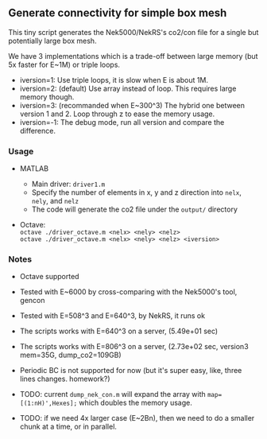 ## Generate connectivity for simple box mesh

This tiny script generates the Nek5000/NekRS's co2/con file for a single but potentially large box mesh.

We have 3 implementations which is a trade-off between large memory (but 5x faster for E~1M) or triple loops.
- iversion=1: Use triple loops, it is slow when E is about 1M.
- iversion=2: (default) Use array instead of loop. This requires large memory though.
- iversion=3: (recommanded when E~300^3) The hybrid one between version 1 and 2. Loop through z to ease the memory usage. 
- iversion=-1: The debug mode, run all version and compare the difference.

### Usage 

- MATLAB
  - Main driver: `driver1.m`
  - Specify the number of elements in x, y and z direction into `nelx`, `nely`, and `nelz`
  - The code will generate the co2 file under the `output/` directory
 
- Octave:   
  `octave ./driver_octave.m <nelx> <nely> <nelz>`        
  `octave ./driver_octave.m <nelx> <nely> <nelz> <iversion>`      

### Notes
- Octave supported
- Tested with E~6000 by cross-comparing with the Nek5000's tool, gencon
- Tested with E=508^3 and E=640^3, by NekRS, it runs ok
- The scripts works with E=640^3 on a server, (5.49e+01 sec)
- The scripts works with E=806^3 on a server, (2.73e+02 sec, version3 mem=35G, dump\_co2=109GB)
- Periodic BC is not supported for now (but it's super easy, like, three lines changes. homework?)

- TODO: current `dump_nek_con.m` will expand the array with `map=[(1:nH)',Hexes];` which doubles the memory usage.
- TODO: if we need 4x larger case (E~2Bn), then we need to do a smaller chunk at a time, or in parallel.
